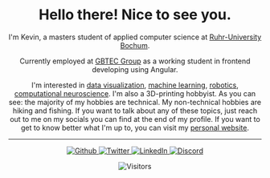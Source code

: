 <h1 align="center"> Hello there! Nice to see you. </h1>

<p align="center">
  I'm Kevin, a masters student of applied computer science at 
  <a rel="noopener noreferrer" target="_blank" href="https://www.ruhr-uni-bochum.de">
     Ruhr-University Bochum</a>.
</p>

<p align="center">
  Currently employed at 
  <a rel="noopener noreferrer" target="_blank" href="https://www.gbtec.com">
    GBTEC Group</a>
  as a working student in frontend developing using Angular.
</p>

<p align="center">
  I'm interested in <a rel="noopener noreferrer" target="_blank" href="https://github.com/topics/data-visualization">data visualization</a>, <a rel="noopener noreferrer" target="_blank" href="https://github.com/topics/machine-learning">machine learning</a>, <a rel="noopener noreferrer" target="_blank" href="https://github.com/topics/robotics">robotics</a>, <a rel="noopener noreferrer" target="_blank" href="https://github.com/topics/computational-neuroscience">computational neuroscience</a>. I'm also a 3D-printing hobbyist. As you can see: the majority of my hobbies are technical. My non-technical hobbies are hiking and fishing. If you want to talk about any of these topics, just reach out to me on my socials you can find at the end of my profile. If you want to get to know better what I'm up to, you can visit my <a rel="noopener noreferrer" target="_blank" href="https://kevin-eschbach.de">personal website</a>.
</p>

------------
<div id="socials">
<p align="center"> 
  <a href="https://github.com/kevin-eschbach" rel="noopener noreferrer" target="_blank">
    <img alt="Github" src="https://img.shields.io/badge/GitHub-%2312100E.svg?&style=for-the-badge&logo=Github&logoColor=white"/>
  </a>
  <a href="https://twitter.com/kevin_eshy" rel="noopener noreferrer" target="_blank">
    <img alt="Twitter" src="https://img.shields.io/badge/twitter-%231DA1F2.svg?&style=for-the-badge&logo=twitter&logoColor=white"/>
  </a>
  <a href="https://www.linkedin.com/in/kevin-eschbach/" rel="noopener noreferrer" target="_blank">
    <img alt="LinkedIn" src="https://img.shields.io/badge/linkedin-%230077B5.svg?&style=for-the-badge&logo=linkedin&logoColor=white"/>
  </a>
  <!-- TODO: add discord invite but first tidy discord server -->
  <a href="https://discord.gg/DyktZjtXsR" rel="noopener noreferrer" target="_blank">
    <img alt="Discord" src="https://img.shields.io/discord/691958051665739816?color=%237289DA&label=Discord&logo=Discord&logoColor=%23FFFFFF&style=for-the-badge"/>
  </a>
</p>
<p align="center">
  <img alt="Visitors" src="https://visitor-badge.glitch.me/badge?page_id=kevin-eschbach.kevin-eschbach"/>
</p>
</div>
